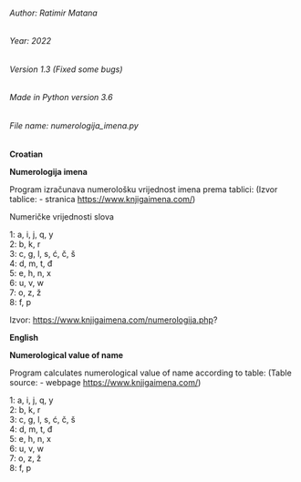 ###### Author: Ratimir Matana
###### Year: 2022
###### Version 1.3 (Fixed some bugs)
###### Made in Python version 3.6
###### File name: numerologija_imena.py

**Croatian**

**Numerologija imena**

Program izračunava numerološku vrijednost imena prema tablici:
(Izvor tablice: - stranica https://www.knjigaimena.com/)

Numeričke vrijednosti slova

1: a, i, j, q, y <br/>
2: b, k, r <br/>
3: c, g, l, s, ć, č, š <br/>
4: d, m, t, đ <br/>
5: e, h, n, x <br/>
6: u, v, w <br/>
7: o, z, ž <br/>
8: f, p <br/>


Izvor: https://www.knjigaimena.com/numerologija.php?

**English**

**Numerological value of name**

Program calculates numerological value of name according to table:
(Table source:  - webpage https://www.knjigaimena.com/)

1: a, i, j, q, y <br/>
2: b, k, r <br/>
3: c, g, l, s, ć, č, š <br/>
4: d, m, t, đ <br/>
5: e, h, n, x <br/>
6: u, v, w <br/>
7: o, z, ž <br/>
8: f, p <br/>